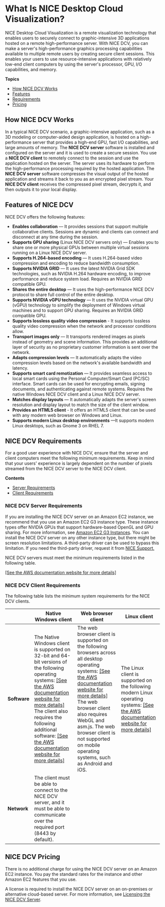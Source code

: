 # What Is NICE Desktop Cloud Visualization?<a name="what-is-dcv"></a>

NICE Desktop Cloud Visualization is a remote visualization technology that enables users to securely connect to graphic\-intensive 3D applications hosted on a remote high\-performance server\. With NICE DCV, you can make a server's high\-performance graphics processing capabilities available to multiple remote users by creating secure client sessions\. This enables your users to use resource\-intensive applications with relatively low\-end client computers by using the server's processor, GPU, I/O capabilities, and memory\.

**Topics**
+ [How NICE DCV Works](#what-is-dcv-how)
+ [Features](#what-is-dcv-features)
+ [Requirements](#what-is-dcv-requirements)
+ [Pricing](#what-is-dcv-pricing)

## How NICE DCV Works<a name="what-is-dcv-how"></a>

In a typical NICE DCV scenario, a graphic\-intensive application, such as a 3D modeling or computer\-aided design application, is hosted on a high\-performance server that provides a high\-end GPU, fast I/O capabilities, and large amounts of memory\. The **NICE DCV server** software is installed and configured on the server and it is used to create a secure session\. You use a **NICE DCV client** to remotely connect to the session and use the application hosted on the server\. The server uses its hardware to perform the high\-performance processing required by the hosted application\. The **NICE DCV server** software compresses the visual output of the hosted application and streams it back to you as an encrypted pixel stream\. Your **NICE DCV client** receives the compressed pixel stream, decrypts it, and then outputs it to your local display\.

## Features of NICE DCV<a name="what-is-dcv-features"></a>

NICE DCV offers the following features:
+ **Enables collaboration** — It provides sessions that support multiple collaborative clients\. Sessions are dynamic and clients can connect and disconnect at any time during the session\. 
+ **Supports GPU sharing** \(Linux NICE DCV servers only\) — Enables you to share one or more physical GPUs between multiple virtual sessions running on a Linux NICE DCV server\.
+ **Supports H\.264\-based encoding** — It uses H\.264\-based video compression and encoding to reduce bandwidth consumption\. 
+ **Supports NVIDIA GRID** — It uses the latest NVIDIA Grid SDK technologies, such as NVIDIA H\.264 hardware encoding, to improve performance and reduce system load\. Requires an NVIDIA GRID compatible GPU\.
+ **Shares the entire desktop** — It uses the high\-performance NICE DCV protocol to share full control of the entire desktop\.
+ **Supports NVIDIA vGPU technology** — It uses the NVIDIA virtual GPU \(vGPU\) technology to simplify the deployment of Windows virtual machines and to support GPU sharing\. Requires an NVIDIA GRID compatible GPU\.
+ **Supports lossless quality video compression** \- It supports lossless quality video compression when the network and processor conditions allow\.
+ **Transport images only** — It transports rendered images as pixels instead of geometry and scene information\. This provides an additional layer of security as no proprietary customer information is sent over the network\.
+ **Adapts compression levels** — It automatically adapts the video compression levels based on the network's available bandwidth and latency\.
+ **Supports smart card remotization** — It provides seamless access to local smart cards using the Personal Computer/Smart Card \(PC/SC\) interface\. Smart cards can be used for encrypting emails, signing documents, and authenticating against remote systems\. Requires the native Windows NICE DCV client and a Linux NICE DCV server\.
+ **Matches display layouts** — It automatically adapts the server's screen resolution and display layout to match the size of the client window\.
+ **Provides an HTML5 client** \- It offers an HTML5 client that can be used with any modern web browser on Windows and Linux\.
+ **Supports modern Linux desktop environments** —It supports modern Linux desktops, such as Gnome 3 on RHEL 7\.

## NICE DCV Requirements<a name="what-is-dcv-requirements"></a>

For a good user experience with NICE DCV, ensure that the server and client computers meet the following minimum requirements\. Keep in mind that your users' experience is largely dependent on the number of pixels streamed from the NICE DCV server to the NICE DCV client\.

**Contents**
+ [Server Requirements](#what-is-dcv-requirements-server)
+ [Client Requirements](#what-is-dcv-requirements-client)

### NICE DCV Server Requirements<a name="what-is-dcv-requirements-server"></a>

If you are installing the NICE DCV server on an Amazon EC2 instance, we recommend that you use an Amazon EC2 G3 instance type\. These instance types offer NVIDIA GPUs that support hardware\-based OpenGL and GPU sharing\. For more information, see [Amazon EC2 G3 Instances](https://aws.amazon.com/ec2/instance-types/g3/)\. You can install the NICE DCV server on any other instance type, but there might be screen resolution limitations\. A third\-party driver can be used to bypass this limitation\. If you need the third\-party driver, request it from [NICE Support\.](https://support.nice-software.com/support/login/)

NICE DCV servers must meet the minimum requirements listed in the following table\.

[\[See the AWS documentation website for more details\]](http://docs.aws.amazon.com/dcv/latest/adminguide/what-is-dcv.html)

### NICE DCV Client Requirements<a name="what-is-dcv-requirements-client"></a>

The following table lists the minimum system requirements for the NICE DCV clients\.


|  | Native Windows client | Web browser client | Linux client | 
| --- | --- | --- | --- | 
| **Software** |  The Native Windows client is supported on 32\-bit and 64\-bit versions of the following operating systems: [\[See the AWS documentation website for more details\]](http://docs.aws.amazon.com/dcv/latest/adminguide/what-is-dcv.html) The client also requires the following additional software: [\[See the AWS documentation website for more details\]](http://docs.aws.amazon.com/dcv/latest/adminguide/what-is-dcv.html)  |  The web browser client is supported on the following browsers across all desktop operating systems: [\[See the AWS documentation website for more details\]](http://docs.aws.amazon.com/dcv/latest/adminguide/what-is-dcv.html) The web browser client also requires WebGL and asm\.js\. The web browser client is not supported on mobile operating systems, such as Android and iOS\.  |  The Linux client is supported on the following modern Linux operating systems: [\[See the AWS documentation website for more details\]](http://docs.aws.amazon.com/dcv/latest/adminguide/what-is-dcv.html)  | 
| **Network** | The client must be able to connect to the NICE DCV server, and it must be able to communicate over the required port \(8443 by default\)\. | 

## NICE DCV Pricing<a name="what-is-dcv-pricing"></a>

There is no additional charge for using the NICE DCV server on an Amazon EC2 instance\. You pay the standard rates for the instance and other Amazon EC2 features that you use\.

A license is required to install the NICE DCV server on an on\-premises or alternative cloud\-based server\. For more information, see [Licensing the NICE DCV Server](setting-up-license.md)\.